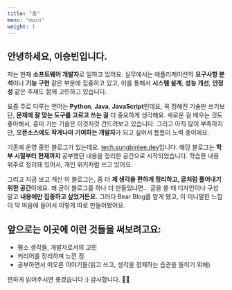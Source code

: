 ```yaml
---
title: "홈"
menu: "main"
weight: 1
---
```


## 안녕하세요, 이승빈입니다.

저는 현재 **소프트웨어 개발자**로 일하고 있어요. 실무에서는 애플리케이션의 **요구사항 분석**이나 **기능 구현** 같은 부분에 집중하고 있고, 이를 통해서 **시스템 설계**, **성능 개선**, **안정성** 같은 주제도 함께 고민하고 있습니다.

요즘 주로 다루는 언어는 **Python**, **Java**, **JavaScript**인데요, 꼭 정해진 기술만 쓰기보단, **문제에 잘 맞는 도구를 고르고 쓰는 걸** 더 중요하게 생각해요. 새로운 걸 배우는 것도 좋아해서, 흥미 가는 기술은 이것저것 건드려보고 있습니다. 그리고 아직 많이 부족하지만, **오픈소스에도 작게나마 기여하는 개발자**가 되고 싶어서 틈틈이 노력 중이에요.

기존에 운영 중인 블로그가 있는데요. [tech.sungbinlee.dev](https://tech.sungbinlee.dev)입니다. 해당 블로그는 **학부 시절부터 현재까지** 공부했던 내용을 정리한 공간으로 시작되었습니다. 학습한 내용 위주로 정리돼 있어서, 개인 위키처럼 쓰고 있어요.

그리고 지금 보고 계신 이 블로그는, 좀 더 **제 생각을 편하게 정리하고, 글처럼 풀어내기 위한 공간**이에요. 왜 굳이 블로그를 하나 더 만들었냐면... 글을 쓸 때 디자인이나 구성 말고 **내용에만 집중하고 싶었거든요.** 그러다 Bear Blog를 알게 됐고, 이 미니멀한 느낌이 딱 마음에 들어서 이렇게 따로 만들어봤어요.

## 앞으로는 이곳에 이런 것들을 써보려고요:

- 평소 생각들, 개발자로서의 고민
- 커리어를 정리하며 느낀 점
- 공부하면서 떠오른 이야기들(읽고 쓰고, 생각을 정제하는 습관을 들이기 위해)

편하게 읽어주시면 좋겠습니다 :) 감사합니다. 🙇‍♂️
